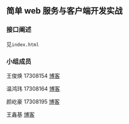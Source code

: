 ## 简单 web 服务与客户端开发实战

### 接口阐述

见`index.html`

### 小组成员

王俊焕 17308154 [博客]()

温鸿玮 17308164 [博客]()

颜屹豪 17308195 [博客]()

王鑫基 [博客]()





